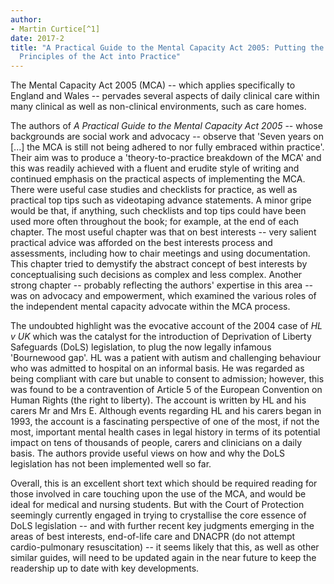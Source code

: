 ```yaml
---
author:
- Martin Curtice[^1]
date: 2017-2
title: "A Practical Guide to the Mental Capacity Act 2005: Putting the
  Principles of the Act into Practice"
---
```


The Mental Capacity Act 2005 (MCA) -- which applies specifically to
England and Wales -- pervades several aspects of daily clinical care
within many clinical as well as non-clinical environments, such as care
homes.

The authors of *A Practical Guide to the Mental Capacity Act 2005* --
whose backgrounds are social work and advocacy -- observe that 'Seven
years on \[...\] the MCA is still not being adhered to nor fully
embraced within practice'. Their aim was to produce a
'theory-to-practice breakdown of the MCA' and this was readily achieved
with a fluent and erudite style of writing and continued emphasis on the
practical aspects of implementing the MCA. There were useful case
studies and checklists for practice, as well as practical top tips such
as videotaping advance statements. A minor gripe would be that, if
anything, such checklists and top tips could have been used more often
throughout the book; for example, at the end of each chapter. The most
useful chapter was that on best interests -- very salient practical
advice was afforded on the best interests process and assessments,
including how to chair meetings and using documentation. This chapter
tried to demystify the abstract concept of best interests by
conceptualising such decisions as complex and less complex. Another
strong chapter -- probably reflecting the authors\' expertise in this
area -- was on advocacy and empowerment, which examined the various
roles of the independent mental capacity advocate within the MCA
process.

The undoubted highlight was the evocative account of the 2004 case of
*HL v UK* which was the catalyst for the introduction of Deprivation of
Liberty Safeguards (DoLS) legislation, to plug the now legally infamous
'Bournewood gap'. HL was a patient with autism and challenging behaviour
who was admitted to hospital on an informal basis. He was regarded as
being compliant with care but unable to consent to admission; however,
this was found to be a contravention of Article 5 of the European
Convention on Human Rights (the right to liberty). The account is
written by HL and his carers Mr and Mrs E. Although events regarding HL
and his carers began in 1993, the account is a fascinating perspective
of one of the most, if not the most, important mental health cases in
legal history in terms of its potential impact on tens of thousands of
people, carers and clinicians on a daily basis. The authors provide
useful views on how and why the DoLS legislation has not been
implemented well so far.

Overall, this is an excellent short text which should be required
reading for those involved in care touching upon the use of the MCA, and
would be ideal for medical and nursing students. But with the Court of
Protection seemingly currently engaged in trying to crystallise the core
essence of DoLS legislation -- and with further recent key judgments
emerging in the areas of best interests, end-of-life care and DNACPR (do
not attempt cardio-pulmonary resuscitation) -- it seems likely that
this, as well as other similar guides, will need to be updated again in
the near future to keep the readership up to date with key developments.

[^1]: **Dr Martin Curtice**, consultant in old age psychiatry,
    Worcestershire Health and Care NHS Trust, New Haven, Princess of
    Wales Community Hospital, Bromsgrove, UK; email:
    <mjrc68@doctors.org.uk>
